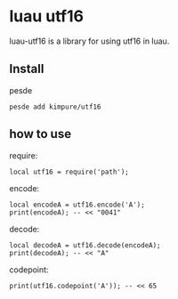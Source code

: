 # luau utf16

luau-utf16 is a library for using utf16 in luau.

## Install

pesde
```
pesde add kimpure/utf16
```


## how to use

require:
```luau
local utf16 = require('path');
```

encode:
```luau
local encodeA = utf16.encode('A');
print(encodeA); -- << "0041"
```

decode:
```luau
local decodeA = utf16.decode(encodeA);
print(decodeA); -- << "A"
```

codepoint:
```luau
print(utf16.codepoint('A')); -- << 65
```



